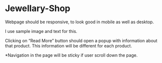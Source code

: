 # Jewellary-Shop
Webpage should be responsive, to look good in mobile as well as desktop.

I use sample image and text for this. 

Clicking on “Read More” button should open a popup with information about that product. 
This information will be different for each product.


*Navigation in the page will be sticky if user scroll down the page.
